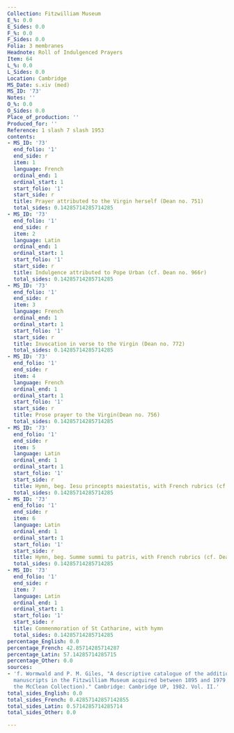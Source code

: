 ```yaml
---
Collection: Fitzwilliam Museum
E_%: 0.0
E_Sides: 0.0
F_%: 0.0
F_Sides: 0.0
Folia: 3 membranes
Headnote: Roll of Indulgenced Prayers
Item: 64
L_%: 0.0
L_Sides: 0.0
Location: Cambridge
MS_Date: s.xiv (med)
MS_ID: '73'
Notes: ''
O_%: 0.0
O_Sides: 0.0
Place_of_production: ''
Produced_for: ''
Reference: 1 slash 7 slash 1953
contents:
- MS_ID: '73'
  end_folio: '1'
  end_side: r
  item: 1
  language: French
  ordinal_end: 1
  ordinal_start: 1
  start_folio: '1'
  start_side: r
  title: Prayer attributed to the Virgin herself (Dean no. 751)
  total_sides: 0.14285714285714285
- MS_ID: '73'
  end_folio: '1'
  end_side: r
  item: 2
  language: Latin
  ordinal_end: 1
  ordinal_start: 1
  start_folio: '1'
  start_side: r
  title: Indulgence attributed to Pope Urban (cf. Dean no. 966r)
  total_sides: 0.14285714285714285
- MS_ID: '73'
  end_folio: '1'
  end_side: r
  item: 3
  language: French
  ordinal_end: 1
  ordinal_start: 1
  start_folio: '1'
  start_side: r
  title: Invocation in verse to the Virgin (Dean no. 772)
  total_sides: 0.14285714285714285
- MS_ID: '73'
  end_folio: '1'
  end_side: r
  item: 4
  language: French
  ordinal_end: 1
  ordinal_start: 1
  start_folio: '1'
  start_side: r
  title: Prose prayer to the Virgin(Dean no. 756)
  total_sides: 0.14285714285714285
- MS_ID: '73'
  end_folio: '1'
  end_side: r
  item: 5
  language: Latin
  ordinal_end: 1
  ordinal_start: 1
  start_folio: '1'
  start_side: r
  title: Hymn, beg. Iesu princepts maiestatis, with French rubrics (cf. Dean no. 985)
  total_sides: 0.14285714285714285
- MS_ID: '73'
  end_folio: '1'
  end_side: r
  item: 6
  language: Latin
  ordinal_end: 1
  ordinal_start: 1
  start_folio: '1'
  start_side: r
  title: Hymn, beg. Summe summi tu patris, with French rubrics (cf. Dean no. 985)
  total_sides: 0.14285714285714285
- MS_ID: '73'
  end_folio: '1'
  end_side: r
  item: 7
  language: Latin
  ordinal_end: 1
  ordinal_start: 1
  start_folio: '1'
  start_side: r
  title: Commenmoration of St Catharine, with hymn
  total_sides: 0.14285714285714285
percentage_English: 0.0
percentage_French: 42.85714285714287
percentage_Latin: 57.14285714285715
percentage_Other: 0.0
sources:
- 'f. Wormwald and P. M. Giles, "A descriptive catalogue of the additional illuminated
  manuscripts in the Fitzwilliam Museum acquired between 1895 and 1979 (excluding
  the McClean Collection)." Cambridge: Cambridge UP, 1982. Vol. II.'
total_sides_English: 0.0
total_sides_French: 0.42857142857142855
total_sides_Latin: 0.5714285714285714
total_sides_Other: 0.0

---
```

